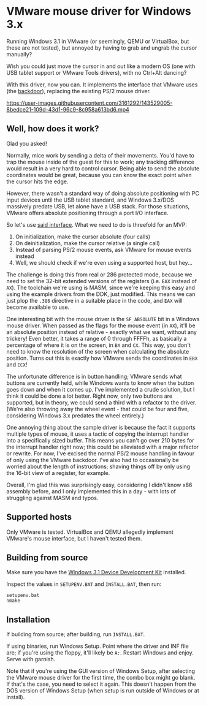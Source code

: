 # VMware mouse driver for Windows 3.x

Running Windows 3.1 in VMware (or seemingly, QEMU or VirtualBox, but these are
not tested), but annoyed by having to grab and ungrab the cursor manually?

Wish you could just move the cursor in and out like a modern OS (one with USB
tablet support or VMware Tools drivers), with no Ctrl+Alt dancing?

With this driver, now you can. It implements the interface that VMware uses
(the [backdoor][1]), replacing the existing PS/2 mouse driver.

https://user-images.githubusercontent.com/3161292/143529005-8bedce21-109d-43d1-96c9-8c958a613bd6.mp4

## Well, how does it work?

Glad you asked!

Normally, mice work by sending a delta of their movements. You'd have to trap
the mouse inside of the guest for this to work; any tracking difference would
result in a very hard to control cursor. Being able to send the absolute
coordinates would be great, because you can know the exact point when the
cursor hits the edge.

However, there wasn't a standard way of doing absolute positioning with PC
input devices until the USB tablet standard, and Windows 3.x/DOS massively
predate USB, let alone have a USB stack. For those situations, VMware offers
absolute positioning through a port I/O interface.

So let's use [said interface][2]. What we need to do is threefold for an MVP:

1. On initialization, make the cursor absolute (four calls)
2. On deinitialization, make the cursor relative (a single call)
3. Instead of parsing PS/2 mouse events, ask VMware for mouse events instead
4. Well, we should check if we're even using a supported host, but hey...

The challenge is doing this from real or 286 protected mode, because we need to
set the 32-bit extended versions of the registers (i.e. `EAX` instead of `AX`).
The toolchain we're using is MASM, since we're keeping this easy and using the
example drivers from the DDK, just modified. This means we can just plop the
`.386` directive in a suitable place in the code, and `EAX` will become
available to use.

One interesting bit with the mouse driver is the `SF_ABSOLUTE` bit in a Windows
mouse driver. When passed as the flags for the mouse event (in `AX`), it'll be
an absolute position instead of relative - exactly what we want, without any
trickery! Even better, it takes a range of 0 through FFFFh, as basically a
percentage of where it is on the screen, in `BX` and `CX`. This way, you don't
need to know the resolution of the screen when calculating the absolute
position. Turns out this is exactly how VMware sends the coordinates in `EBX`
and `ECX`!

The unfortunate difference is in button handling; VMware sends what buttons
are currently held, while Windows wants to know when the button goes down and
when it comes up. I've implemented a crude solution, but I think it could be
done a lot better. Right now, only two buttons are supported, but in theory,
we could send a third with a refactor to the driver. (We're also throwing away
the wheel event - that could be four and five, considering Windows 3.x predates
the wheel entirely.)

One annoying thing about the sample driver is because the fact it supports
multiple types of mouse, it uses a tactic of copying the interrupt handler into
a specifically sized buffer. This means you can't go over 210 bytes for the
interrupt handler right now; this could be alleviated with a major refactor or
rewrite. For now, I've excised the normal PS/2 mouse handling in favour of only
using the VMware backdoor. I've also had to occasionally be worried about the
length of instructions; shaving things off by only using the 16-bit view of a
register, for example.

Overall, I'm glad this was surprisingly easy, considering I didn't know x86
assembly before, and I only implemented this in a day - with lots of struggling
against MASM and typos.

## Supported hosts

Only VMware is tested. VirtualBox and QEMU allegedly implement VMware's mouse
interface, but I haven't tested them.

## Building from source

Make sure you have the [Windows 3.1 Device Development Kit][3] installed.

Inspect the values in `SETUPENV.BAT` and `INSTALL.BAT`, then run:

```
setupenv.bat
nmake
```

## Installation

If building from source; after building, run `INSTALL.BAT`.

If using binaries, run Windows Setup. Point where the driver and INF file are;
if you're using the floppy, it'll likely be `A:`. Restart Windows and enjoy.
Serve with garnish.

Note that if you're using the GUI version of Windows Setup, after selecting
the VMware mouse driver for the first time, the combo box might go blank. If
that's the case, you need to select it again. This doesn't happen from the DOS
version of Windows Setup (when setup is run outside of Windows or at install).

[1]: https://wiki.osdev.org/VMware_tools
[2]: https://wiki.osdev.org/VMware_tools#Absolute_Mouse_Coordinates
[3]: https://winworldpc.com/download/3d0639c3-9e18-c39a-11c3-a4e284a2c3a5
